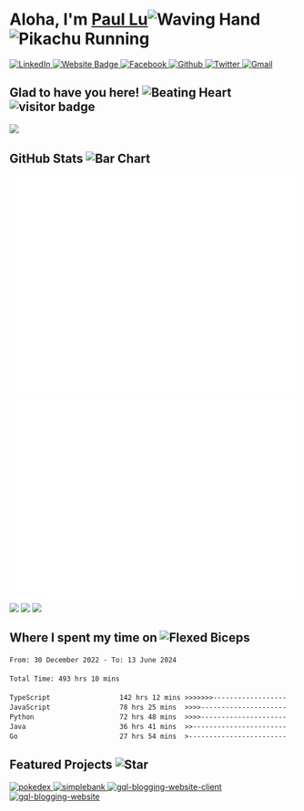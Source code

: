 <!--  @format -->

# Aloha, I'm <a href="https://www.pawpaw2022.com/" target="_blank">Paul Lu</a><img src="https://raw.githubusercontent.com/Tarikul-Islam-Anik/Animated-Fluent-Emojis/master/Emojis/Hand%20gestures/Waving%20Hand.png" alt="Waving Hand" width="40" height="40" />&nbsp;<span><img src="https://media.tenor.com/fSsxftCb8w0AAAAi/pikachu-running.gif" alt="Pikachu Running" height="100" /></span>&nbsp;


<span>
<a href="https://linkedin.com/in/paul-lu-8a438820a"  target="_blank">  
 <img src="https://img.shields.io/badge/LinkedIn-0077Bf5?style=for-the-badge&logo=linkedin&logoColor=white" alt="LinkedIn" height="25">
<a>
<a href="https://www.pawpaw2022.com/"  target="_blank">  
 <img src="https://img.shields.io/badge/website-000000?style=for-the-badge&logo=About.me&logoColor=white" alt="Website Badge" height="25">
<a>
<a href="https://www.facebook.com/paul.lu.752861/"  target="_blank">  
 <img src="https://img.shields.io/badge/Facebook-%231877F2.svg?style=for-the-badge&logo=Facebook&logoColor=white" alt="Facebook" height="25">
<a>
<a href="https://github.com/pawpaw2022"  target="_blank">  
 <img src="https://img.shields.io/badge/GitHub-100000?style=for-the-badge&logo=github&logoColor=white" alt="Github" height="25">
<a>
<a href="https://twitter.com/fullstackwpaul"  target="_blank">  
 <img src="https://img.shields.io/badge/Twitter-%231DA1F2.svg?style=for-the-badge&logo=Twitter&logoColor=white" alt="Twitter" width="90">
<a>
<a href="mailto:paul.l.sining@gmail.com?subject=Request%20to%20%3CYour%20Purpose%3Ebody=Hello%20Paul%2C%20%0A%0A%3CYour%20Request..%3E%0A"  target="_blank">  
 <img src="https://img.shields.io/badge/Gmail-D14836?style=for-the-badge&logo=gmail&logoColor=white" alt="Gmail" height="25">
<a>
</span>

## Glad to have you here!&nbsp;<img src="https://raw.githubusercontent.com/Tarikul-Islam-Anik/Animated-Fluent-Emojis/master/Emojis/Smilies/Beating%20Heart.png" alt="Beating Heart" width="35" height="35" /> &nbsp; ![visitor badge](https://hits.seeyoufarm.com/api/count/incr/badge.svg?url=https%3A%2F%2Fgithub.com%2Fpawpaw20221212%2Fhit-counter)

<!--
I'm a full-stack software developer. I love making websites, learning new technologies, and cooking.

Though I am pursuing my computer science and mathematics degree in the beautiful city of San Diego, I consider myself a self-taught programmer. Throughout the past 3 years, I have been constantly striving to learn programming skills. I never get bored of programming in a single day as I truly believe passion leads to consistency, and consistency drives to success. If I can do it, so can you!

I've completed some projects in recent years, and I am looking forward to building more as I learn new technologies. -->

<link rel="stylesheet" href="https://cdn.jsdelivr.net/gh/devicons/devicon@v2.15.1/devicon.min.css">

<!-- ## Tech Stacks <img src="https://raw.githubusercontent.com/Tarikul-Islam-Anik/Animated-Fluent-Emojis/master/Emojis/Travel%20and%20places/Fire.png" alt="Fire" width="35" height="35" /> -->

<div>
    
<!-- <img src="https://cdn.jsdelivr.net/gh/devicons/devicon/icons/python/python-original.svg" height="25" />
<img src="https://cdn.jsdelivr.net/gh/devicons/devicon/icons/java/java-original.svg" height="25" />
<img src="https://cdn.jsdelivr.net/gh/devicons/devicon/icons/javascript/javascript-original.svg" height="25" />
<img src="https://cdn.jsdelivr.net/gh/devicons/devicon/icons/typescript/typescript-original.svg" height="25" />
<img src="https://cdn.jsdelivr.net/gh/devicons/devicon/icons/html5/html5-original.svg" height="25" />
<img src="https://cdn.jsdelivr.net/gh/devicons/devicon/icons/css3/css3-original.svg" height="25" />
<img src="https://cdn.jsdelivr.net/gh/devicons/devicon/icons/tailwindcss/tailwindcss-plain.svg" height="25" />
<img src="https://cdn.jsdelivr.net/gh/devicons/devicon/icons/bootstrap/bootstrap-original.svg" height="25" />
<img src="https://cdn.jsdelivr.net/gh/devicons/devicon/icons/react/react-original.svg" height="25" />
<img src="https://cdn.jsdelivr.net/gh/devicons/devicon/icons/nodejs/nodejs-original.svg" height="25" />
<img src="https://cdn.jsdelivr.net/gh/devicons/devicon/icons/express/express-original.svg" height="25" />
<img src="https://cdn.jsdelivr.net/gh/devicons/devicon/icons/git/git-original.svg" height="25" />
<img src="https://cdn.jsdelivr.net/gh/devicons/devicon/icons/mongodb/mongodb-original.svg" height="25" />
<img src="https://cdn.jsdelivr.net/gh/devicons/devicon/icons/mysql/mysql-original.svg" height="25" />
<img src="https://cdn.jsdelivr.net/gh/devicons/devicon/icons/redis/redis-original.svg" height="25" />
<img src="https://cdn.jsdelivr.net/gh/devicons/devicon/icons/firebase/firebase-plain.svg" height="25" />
<img src="https://cdn.jsdelivr.net/gh/devicons/devicon/icons/bash/bash-original.svg" height="25" />
<img src="https://cdn.jsdelivr.net/gh/devicons/devicon/icons/ubuntu/ubuntu-plain.svg" height="25" />
<!-- <img src="https://cdn.jsdelivr.net/gh/devicons/devicon/icons/linux/linux-original.svg" height="25" /> -->
<!-- <img src="https://upload.wikimedia.org/wikipedia/commons/thumb/f/f1/Icons8_flat_linux.svg/1200px-Icons8_flat_linux.svg.png" height="25" />
<img src="https://cdn.jsdelivr.net/gh/devicons/devicon/icons/docker/docker-original.svg" height="25" />

<img src="https://cdn.jsdelivr.net/gh/devicons/devicon/icons/amazonwebservices/amazonwebservices-original.svg" height="25" />
<img src="https://cdn.jsdelivr.net/gh/devicons/devicon/icons/nextjs/nextjs-original.svg" height="25" />

<img src="https://cdn.jsdelivr.net/gh/devicons/devicon/icons/kubernetes/kubernetes-plain.svg" height="25" />
<!-- <img src="https://cdn.jsdelivr.net/gh/devicons/devicon/icons/django/django-plain.svg" height="25" /> -->
<!-- <img src="https://cdn.jsdelivr.net/gh/devicons/devicon/icons/spring/spring-original.svg" height="25" /> -->
<!-- <img src="https://cdn.jsdelivr.net/gh/devicons/devicon/icons/nginx/nginx-original.svg" height="25" /> -->
<!-- <img src="https://cdn.jsdelivr.net/gh/devicons/devicon/icons/webpack/webpack-original.svg" height="25" /> -->
<!-- <img src="https://cdn.jsdelivr.net/gh/devicons/devicon/icons/apachekafka/apachekafka-original.svg" height="25" /> -->
<!-- <img src="https://cdn.jsdelivr.net/gh/devicons/devicon/icons/graphql/graphql-plain.svg" height="25" />
<img src="https://cdn.jsdelivr.net/gh/devicons/devicon/icons/go/go-original-wordmark.svg" height="25" />
</div> -->

<img src="https://github-profile-trophy.vercel.app/?username=pawpaw2022&theme=synthwave" />

## GitHub Stats <img src="https://raw.githubusercontent.com/Tarikul-Islam-Anik/Animated-Fluent-Emojis/master/Emojis/Objects/Bar%20Chart.png" alt="Bar Chart" width="35" height="35" />

<picture>
    <img src="/github-metrics.svg" alt="Metrics">
</picture>

<picture>
    <img src="/metrics.plugin.isocalendar.fullyear.svg" alt="Calendar Metrics">
</picture>

<img src="https://github-profile-summary-cards.vercel.app/api/cards/profile-details?username=pawpaw2022&theme=synthwave" />

<img  src="https://github-readme-stats-git-masterrstaa-rickstaa.vercel.app/api?username=pawpaw2022&theme=synthwave" />

<img src="https://github-readme-stats.vercel.app/api/top-langs/?username=pawpaw2022&theme=synthwave&hide=jupyter%20notebook&layout=compact" />

## Where I spent my time on <img src="https://raw.githubusercontent.com/Tarikul-Islam-Anik/Animated-Fluent-Emojis/master/Emojis/Hand%20gestures/Flexed%20Biceps.png" alt="Flexed Biceps" width="35" height="35" />

<!--START_SECTION:waka-->

```txt
From: 30 December 2022 - To: 13 June 2024

Total Time: 493 hrs 10 mins

TypeScript                 142 hrs 12 mins >>>>>>>------------------   28.83 %
JavaScript                 78 hrs 25 mins  >>>>---------------------   15.90 %
Python                     72 hrs 48 mins  >>>>---------------------   14.76 %
Java                       36 hrs 41 mins  >>-----------------------   07.44 %
Go                         27 hrs 54 mins  >------------------------   05.66 %
```

<!--END_SECTION:waka-->

## Featured Projects <img src="https://raw.githubusercontent.com/Tarikul-Islam-Anik/Animated-Fluent-Emojis/master/Emojis/Travel%20and%20places/Star.png" alt="Star" width="35" height="35" />

<!-- [![Readme Card](https://github-readme-stats-two-gray.vercel.app/api/pin/?username=pawpaw2022&repo=pawpaw2022)](https://github.com/pawpaw2022/pawpaw2022)

[![Readme Card](https://github-readme-stats-two-gray.vercel.app/api/pin/?username=pawpaw2022&repo=Portfolio)](https://github.com/pawpaw2022/Portfolio)

[![Readme Card](https://github-readme-stats-two-gray.vercel.app/api/pin/?username=pawpaw2022&repo=Netflix-Clone)](https://github.com/pawpaw2022/Netflix-Clone)

[![Readme Card](https://github-readme-stats-two-gray.vercel.app/api/pin/?username=pawpaw2022&repo=vidly-express)](https://github.com/pawpaw2022/vidly-express) -->

<span>
<a href="https://github.com/pawpaw2022/pokedex"  target="_blank">    
    <img src="https://github-readme-stats-two-gray.vercel.app/api/pin/?username=pawpaw2022&repo=pokedex" alt="pokedex" height="120">
<a>

<a href="https://github.com/pawpaw2022/simplebank"  target="_blank">    
    <img src="https://github-readme-stats-two-gray.vercel.app/api/pin/?username=pawpaw2022&repo=simplebank" alt="simplebank" height="120">
<a>
</span>

<span>
<a href="https://github.com/pawpaw2022/gql-blogging-website-client"  target="_blank">    
    <img src="https://github-readme-stats-two-gray.vercel.app/api/pin/?username=pawpaw2022&repo=gql-blogging-website-client" alt="gql-blogging-website-client" height="120">
<a>
<a href="https://github.com/pawpaw2022/gql-blogging-website"  target="_blank">    
    <img src="https://github-readme-stats-two-gray.vercel.app/api/pin/?username=pawpaw2022&repo=gql-blogging-website" alt="gql-blogging-website" height="120">
<a>

</span>

<!-- ## Loved my work? <img src="https://raw.githubusercontent.com/Tarikul-Islam-Anik/Animated-Fluent-Emojis/master/Emojis/Smilies/Star-Struck.png" alt="Star-Struck" width="35" height="35" />

- [Give a star to this project](https://github.com/pawpaw2022/pawpaw2022)&nbsp; <img src="https://raw.githubusercontent.com/Tarikul-Islam-Anik/Animated-Fluent-Emojis/master/Emojis/Travel%20and%20places/Glowing%20Star.png" alt="Glowing Star" width="30" height="30" /><br/>
- [Follow me on GitHub](https://github.com/pawpaw2022)&nbsp;<img src="https://raw.githubusercontent.com/Tarikul-Islam-Anik/Animated-Fluent-Emojis/master/Emojis/Hand%20gestures/Folded%20Hands%20Light%20Skin%20Tone.png" alt="Folded Hands Light Skin Tone" width="30" height="30" /><br/>
- [Checkout my portfolio](https://portfolio-wheat-ten-80.vercel.app/)&nbsp;<img src="https://raw.githubusercontent.com/Tarikul-Islam-Anik/Animated-Fluent-Emojis/master/Emojis/Travel%20and%20places/Globe%20with%20Meridians.png" alt="Globe with Meridians" width="30" height="30" /><br/>
- [Buy me a coffee](https://www.buymeacoffee.com/pawpaw2022) <img src="https://raw.githubusercontent.com/Tarikul-Islam-Anik/Animated-Fluent-Emojis/master/Emojis/Food/Hot%20Beverage.png" alt="Hot Beverage" width="30" height="30" /> (Cheers~)

<img src="https://wallpapers.com/images/hd/splatoon-2-octopia-splatfest-oxoauq7ielekerov.webp" alt="wallpaper"> -->
